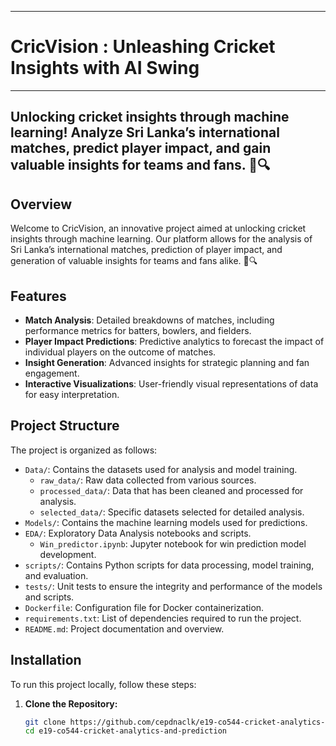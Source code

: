 ___
# CricVision : Unleashing Cricket Insights with AI Swing
___

## Unlocking cricket insights through machine learning! Analyze Sri Lanka’s international matches, predict player impact, and gain valuable insights for teams and fans. 🏏🔍

## Overview

Welcome to CricVision, an innovative project aimed at unlocking cricket insights through machine learning. Our platform allows for the analysis of Sri Lanka’s international matches, prediction of player impact, and generation of valuable insights for teams and fans alike. 🏏🔍

## Features

- **Match Analysis**: Detailed breakdowns of matches, including performance metrics for batters, bowlers, and fielders.
- **Player Impact Predictions**: Predictive analytics to forecast the impact of individual players on the outcome of matches.
- **Insight Generation**: Advanced insights for strategic planning and fan engagement.
- **Interactive Visualizations**: User-friendly visual representations of data for easy interpretation.

## Project Structure

The project is organized as follows:

- `Data/`: Contains the datasets used for analysis and model training.
  - `raw_data/`: Raw data collected from various sources.
  - `processed_data/`: Data that has been cleaned and processed for analysis.
  - `selected_data/`: Specific datasets selected for detailed analysis.
- `Models/`: Contains the machine learning models used for predictions.
- `EDA/`: Exploratory Data Analysis notebooks and scripts.
  - `Win_predictor.ipynb`: Jupyter notebook for win prediction model development.
- `scripts/`: Contains Python scripts for data processing, model training, and evaluation.
- `tests/`: Unit tests to ensure the integrity and performance of the models and scripts.
- `Dockerfile`: Configuration file for Docker containerization.
- `requirements.txt`: List of dependencies required to run the project.
- `README.md`: Project documentation and overview.

## Installation

To run this project locally, follow these steps:

1. **Clone the Repository:**
   ```sh
   git clone https://github.com/cepdnaclk/e19-co544-cricket-analytics-and-prediction.git
   cd e19-co544-cricket-analytics-and-prediction
